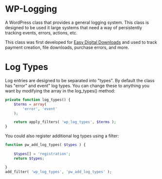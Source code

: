 WP-Logging
==========

A WordPress class that provides a general logging system. This class is designed to be used it large systems that need a way of persistently tracking events, errors, actions, etc.

This class was first developed for [Easy Digital Downloads](https://github.com/pippinsplugins/Easy-Digital-Downloads/) and used to track payment creation, file downloads, purchase errors, and more.

Log Types
=========


Log entries are designed to be separated into "types". By default the class has "error" and event" log types. You can change these to anything you want by modifying the array in the log_types() method:

```php
private function log_types() {
	$terms = array(
		'error', 'event'
	);

	return apply_filters( 'wp_log_types', $terms );
}
```

You could also register additional log types using a filter:

```php
function pw_add_log_types( $types ) {
	
	$types[] = 'registration';
	return $types;

}
add_filter( 'wp_log_types', 'pw_add_log_types' );
```